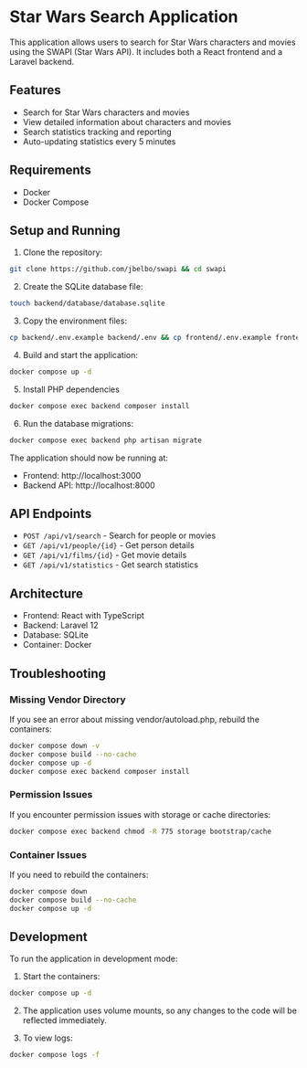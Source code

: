 # Star Wars Search Application

This application allows users to search for Star Wars characters and movies using the SWAPI (Star Wars API). It includes both a React frontend and a Laravel backend.

## Features

- Search for Star Wars characters and movies
- View detailed information about characters and movies
- Search statistics tracking and reporting
- Auto-updating statistics every 5 minutes

## Requirements

- Docker
- Docker Compose

## Setup and Running

1. Clone the repository:
```bash
git clone https://github.com/jbelbo/swapi && cd swapi
```

2. Create the SQLite database file:
```bash
touch backend/database/database.sqlite
```

3. Copy the environment files:
```bash
cp backend/.env.example backend/.env && cp frontend/.env.example frontend/.env
```

4. Build and start the application:
```bash
docker compose up -d
```

5. Install PHP dependencies
```bash
docker compose exec backend composer install
```

6. Run the database migrations:
```bash
docker compose exec backend php artisan migrate
```

The application should now be running at:
- Frontend: http://localhost:3000
- Backend API: http://localhost:8000

## API Endpoints

- `POST /api/v1/search` - Search for people or movies
- `GET /api/v1/people/{id}` - Get person details
- `GET /api/v1/films/{id}` - Get movie details
- `GET /api/v1/statistics` - Get search statistics

## Architecture

- Frontend: React with TypeScript
- Backend: Laravel 12
- Database: SQLite
- Container: Docker

## Troubleshooting

### Missing Vendor Directory
If you see an error about missing vendor/autoload.php, rebuild the containers:
```bash
docker compose down -v
docker compose build --no-cache
docker compose up -d
docker compose exec backend composer install
```

### Permission Issues
If you encounter permission issues with storage or cache directories:
```bash
docker compose exec backend chmod -R 775 storage bootstrap/cache
```

### Container Issues
If you need to rebuild the containers:
```bash
docker compose down
docker compose build --no-cache
docker compose up -d
```

## Development

To run the application in development mode:

1. Start the containers:
```bash
docker compose up -d
```

2. The application uses volume mounts, so any changes to the code will be reflected immediately.

3. To view logs:
```bash
docker compose logs -f
```